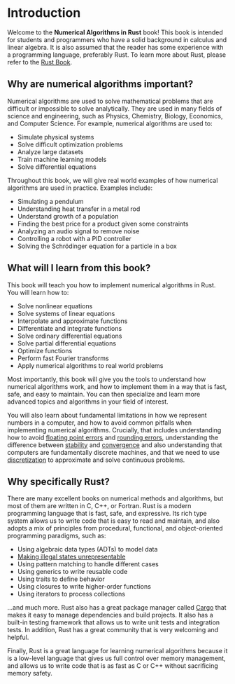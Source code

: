 # Introduction

Welcome to the **Numerical Algorithms in Rust** book! This book is intended for students and programmers who have a solid background in calculus and linear algebra.
It is also assumed that the reader has some experience with a programming language, preferably Rust. To learn more about Rust, please refer to the [Rust Book](https://doc.rust-lang.org/book/).

## Why are numerical algorithms important?

Numerical algorithms are used to solve mathematical problems that are difficult or impossible to solve analytically. They are used in many fields of science and engineering, such as Physics, Chemistry, Biology, Economics, and Computer Science. For example, numerical algorithms are used to:

- Simulate physical systems
- Solve difficult optimization problems
- Analyze large datasets
- Train machine learning models
- Solve differential equations

Throughout this book, we will give real world examples of how numerical algorithms are used in practice. Examples include:

- Simulating a pendulum
- Understanding heat transfer in a metal rod
- Understand growth of a population
- Finding the best price for a product given some constraints
- Analyzing an audio signal to remove noise
- Controlling a robot with a PID controller
- Solving the Schrödinger equation for a particle in a box

## What will I learn from this book?

This book will teach you how to implement numerical algorithms in Rust. You will learn how to:

- Solve nonlinear equations
- Solve systems of linear equations
- Interpolate and approximate functions
- Differentiate and integrate functions
- Solve ordinary differential equations
- Solve partial differential equations
- Optimize functions
- Perform fast Fourier transforms
- Apply numerical algorithms to real world problems

Most importantly, this book will give you the tools to understand how numerical algorithms work, and how to implement them in a way that is fast, safe, and easy to maintain. You can then specialize and learn more advanced topics and algorithms in your field of interest.

You will also learn about fundamental limitations in how we represent numbers in a computer, and how to avoid common pitfalls when implementing numerical algorithms.
Crucially, that includes understanding how to avoid [floating point errors](https://en.wikipedia.org/wiki/Floating-point_arithmetic#Accuracy_problems) and [rounding errors](https://en.wikipedia.org/wiki/Round-off_error), understanding the difference between [stability](https://en.wikipedia.org/wiki/Numerical_stability) and [convergence](https://en.wikipedia.org/wiki/Convergence_(mathematics)) and also understanding that computers are fundamentally discrete machines, and that we need to use [discretization](https://en.wikipedia.org/wiki/Discretization) to approximate and solve continuous problems.



## Why specifically Rust?

There are many excellent books on numerical methods and algorithms, but most of them are written in C, C++, or Fortran. Rust is a modern programming language that is fast, safe, and expressive. Its rich type system allows us to write code that is easy to read and maintain, and also adopts a mix of principles from procedural, functional, and object-oriented programming paradigms, such as:

- Using algebraic data types (ADTs) to model data
- [Making illegal states unrepresentable](https://fsharpforfunandprofit.com/posts/designing-with-types-making-illegal-states-unrepresentable/)
- Using pattern matching to handle different cases
- Using generics to write reusable code
- Using traits to define behavior
- Using closures to write higher-order functions
- Using iterators to process collections

...and much more. Rust also has a great package manager called [Cargo](https://doc.rust-lang.org/cargo/) that makes it easy to manage dependencies and build projects. It also has a built-in testing framework that allows us to write unit tests and integration tests. In addition, Rust has a great community that is very welcoming and helpful.

Finally, Rust is a great language for learning numerical algorithms because it is a low-level language that gives us full control over memory management, and allows us to write code that is as fast as C or C++ without sacrificing memory safety.